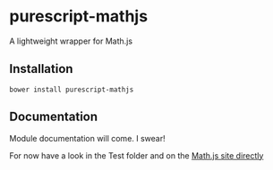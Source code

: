 # purescript-mathjs

A lightweight wrapper for Math.js

## Installation

```
bower install purescript-mathjs
```

## Documentation

Module documentation will come. I swear!

For now have a look in the Test folder and on the [Math.js site directly](http://mathjs.org/)